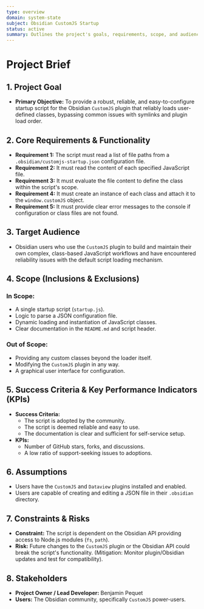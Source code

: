 ```yaml
---
type: overview
domain: system-state
subject: Obsidian CustomJS Startup
status: active
summary: Outlines the project's goals, requirements, scope, and audience.
---
```

# Project Brief

## 1. Project Goal

*   **Primary Objective:** To provide a robust, reliable, and easy-to-configure startup script for the Obsidian `CustomJS` plugin that reliably loads user-defined classes, bypassing common issues with symlinks and plugin load order.

## 2. Core Requirements & Functionality

*   **Requirement 1:** The script must read a list of file paths from a `.obsidian/customjs-startup.json` configuration file.
*   **Requirement 2:** It must read the content of each specified JavaScript file.
*   **Requirement 3:** It must evaluate the file content to define the class within the script's scope.
*   **Requirement 4:** It must create an instance of each class and attach it to the `window.customJS` object.
*   **Requirement 5:** It must provide clear error messages to the console if configuration or class files are not found.

## 3. Target Audience

*   Obsidian users who use the `CustomJS` plugin to build and maintain their own complex, class-based JavaScript workflows and have encountered reliability issues with the default script loading mechanism.

## 4. Scope (Inclusions & Exclusions)

### In Scope:
*   A single startup script (`startup.js`).
*   Logic to parse a JSON configuration file.
*   Dynamic loading and instantiation of JavaScript classes.
*   Clear documentation in the `README.md` and script header.

### Out of Scope:
*   Providing any custom classes beyond the loader itself.
*   Modifying the `CustomJS` plugin in any way.
*   A graphical user interface for configuration.

## 5. Success Criteria & Key Performance Indicators (KPIs)

*   **Success Criteria:**
    *   The script is adopted by the community.
    *   The script is deemed reliable and easy to use.
    *   The documentation is clear and sufficient for self-service setup.
*   **KPIs:**
    *   Number of GitHub stars, forks, and discussions.
    *   A low ratio of support-seeking issues to adoptions.

## 6. Assumptions

*   Users have the `CustomJS` and `Dataview` plugins installed and enabled.
*   Users are capable of creating and editing a JSON file in their `.obsidian` directory.

## 7. Constraints & Risks

*   **Constraint:** The script is dependent on the Obsidian API providing access to Node.js modules (`fs`, `path`).
*   **Risk:** Future changes to the `CustomJS` plugin or the Obsidian API could break the script's functionality. (Mitigation: Monitor plugin/Obsidian updates and test for compatibility).

## 8. Stakeholders

*   **Project Owner / Lead Developer:** Benjamin Pequet
*   **Users:** The Obsidian community, specifically `CustomJS` power-users.

